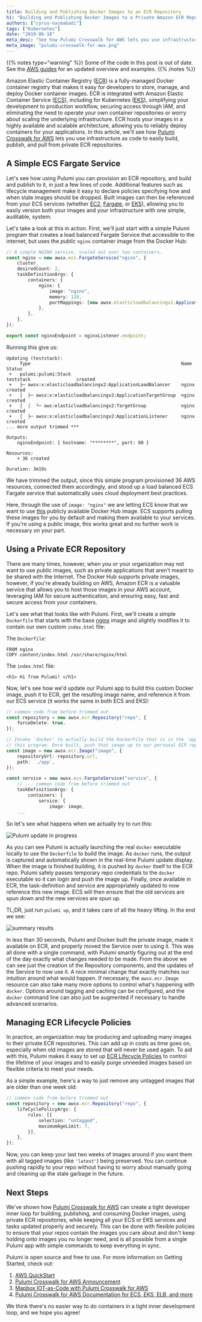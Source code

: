 ```yaml
---
title: Building and Publishing Docker Images to an ECR Repository
h1: "Building and Publishing Docker Images to a Private Amazon ECR Repository"
authors: ["cyrus-najmabadi"]
tags: ["Kubernetes"]
date: "2019-06-18"
meta_desc: "See how Pulumi Crosswalk for AWS lets you use infrastructure as code to easily build, publish, and pull from private ECR repositories."
meta_image: "pulumi-crosswalk-for-aws.png"
---
```


{{% notes type="warning" %}}
Some of the code in this post is out of date. See the [AWS guides](/docs/iac/clouds/aws/guides/) for an updated overview and examples.
{{% /notes %}}

Amazon Elastic Container Registry ([ECR](https://aws.amazon.com/ecr/))
is a fully-managed Docker container registry that makes it easy for
developers to store, manage, and deploy Docker container images. ECR is
integrated with Amazon Elastic Container Service
([ECS](https://aws.amazon.com/ecs/)), including for Kubernetes
([EKS](https://aws.amazon.com/eks)), simplifying your development to
production workflow, securing access through IAM, and eliminating the
need to operate your own container repositories or worry about scaling
the underlying infrastructure. ECR hosts your images in a highly
available and scalable architecture, allowing you to reliably deploy
containers for your applications. In this article, we'll see how
[Pulumi Crosswalk for AWS](/crosswalk/aws/) lets you use
infrastructure as code to easily build, publish, and pull from private
ECR repositories.
<!--more-->

## A Simple ECS Fargate Service

Let's see how using Pulumi you can provision an ECR repository, and
build and publish to it, in just a few lines of code. Additional
features such as lifecycle management make it easy to declare policies
specifying how and when stale images should be dropped. Built images can
then be referenced from your ECS services (whether
[EC2,](https://aws.amazon.com/ec2/) [Fargate](https://aws.amazon.com/fargate/),
or [EKS](https://aws.amazon.com/eks)), allowing you to easily version
both your images and your infrastructure with one simple, auditable,
system.

Let's take a look at this in action. First, we'll just start with a
simple Pulumi program that creates a load balanced Fargate Service that
accessible to the internet, but uses the *public* `nginx` container
image from the Docker Hub:

```typescript
// A simple NGINX service, scaled out over two containers.
const nginx = new awsx.ecs.FargateService("nginx", {
    cluster,
    desiredCount: 2,
    taskDefinitionArgs: {
        containers: {
            nginx: {
                image: "nginx",
                memory: 128,
                portMappings: [new awsx.elasticloadbalancingv2.ApplicationListener("nginx", { port: 80 })],
            },
        },
    },
});

export const nginxEndpoint = nginxListener.endpoint;
```

Running this give us:

    Updating (teststack):
         Type                                                        Name                      Status
     +   pulumi:pulumi:Stack                                         teststack                 created
     +   ├─ awsx:x:elasticloadbalancingv2:ApplicationLoadBalancer    nginx                     created
     +   │  ├─ awsx:x:elasticloadbalancingv2:ApplicationTargetGroup  nginx                     created
     +   │  │  └─ aws:elasticloadbalancingv2:TargetGroup             nginx                     created
     +   │  ├─ awsx:x:elasticloadbalancingv2:ApplicationListener     nginx                     created
    ... more output trimmed ***

    Outputs:
        nginxEndpoint: { hostname: "********", port: 80 }

    Resources:
        + 36 created

    Duration: 3m19s

We have trimmed the output, since this simple program provisioned 36 AWS
resources, connected them accordingly, and stood up a load balanced ECS
Fargate service that automatically uses cloud deployment best practices.

Here, through the use of `image: "nginx"` we are letting ECS know that
we want to use [this](https://hub.docker.com/_/nginx/) publicly
available Docker Hub image. ECS supports pulling these images for you by
default and making them available to your services. If you're using a
public image, this works great and no further work is necessary on your
part.

## Using a Private ECR Repository

There are many times, however, when you or your organization may not
want to use public images, such as private applications that aren't
meant to be shared with the Internet. The Docker Hub supports private
images, however, if you're already building on AWS, Amazon ECR is a
valuable service that allows you to host those images in your AWS
account, leveraging IAM for secure authentication, and ensuring easy,
fast and secure access from your containers.

Let's see what that looks like with Pulumi. First, we'll create a simple
`Dockerfile` that starts with the base
[nginx](https://hub.docker.com/_/nginx/) image and slightly modifies it
to contain our own custom `index.html` file:

The `Dockerfile`:

    FROM nginx
    COPY content/index.html /usr/share/nginx/html

The `index.html` file:

    <h1> Hi from Pulumi! </h1>

Now, let's see how we'd update our Pulumi app to build this custom
Docker image, push it to ECR, get the resulting image name, and
reference it from our ECS service (it works the same in both ECS and
EKS):

```typescript
// common code from before trimmed out
const repository = new awsx.ecr.Repository("repo", {
    forceDelete: true,
});

// Invoke 'docker' to actually build the DockerFile that is in the 'app' folder relative to
// this program. Once built, push that image up to our personal ECR repo.
const image = new awsx.ecr.Image("image", {
    repositoryUrl: repository.url,
    path: `./app`,
});

const service = new awsx.ecs.FargateService("service", {
    // ... common code from before trimmed out
    taskDefinitionArgs: {
        containers: {
            service: {
                image: image,
    ...
```

So let's see what happens when we actually try to run this:

![Pulumi update in progress](./pulumi-update.gif)

As you can see Pulumi is actually launching the real `docker` executable
locally to use the `Dockerfile` to build the image. As `docker` runs,
the output is captured and automatically shown in the real-time Pulumi
update display. When the image is finished building, it is pushed by
`docker` itself to the ECR repo. Pulumi safely passes temporary repo
credentials to the `docker` executable so it can login and push the
image up. Finally, once available in ECR, the task-definition and
service are appropriately updated to now reference this new image. ECS
will then ensure that the old services are spun down and the new
services are spun up.

TL;DR, just run `pulumi up`, and it takes care of all the heavy lifting.
In the end we see:

![summary results](./container-def.png)

In less than 30 seconds, Pulumi and Docker built the private image, made
it available on ECR, and properly moved the Service over to using it.
This was all done with a single command, with Pulumi smartly figuring
out at the end of the day exactly what changes needed to be made. From
the above we can see just the creation of the Repository components, and
the updates of the Service to now use it. A nice minimal change that
exactly matches our intuition around what would happen. If necessary,
the `awsx.ecr.Image` resource can also take many more options to
control what's happening with `docker`. Options around tagging and
caching can be configured, and the `docker` command line can also just
be augmented if necessary to handle advanced scenarios.

## Managing ECR Lifecycle Policies

In practice, an organization may be producing and uploading many images
to their private ECR repositories. This can add up in costs as time goes
on, especially when old images are stored that will never be used again.
To aid with this, Pulumi makes it easy to set up [ECR Lifecycle Policies](https://docs.aws.amazon.com/AmazonECR/latest/userguide/LifecyclePolicies.html)
to control the lifetime of your images and to easily purge unneeded
images based on flexible criteria to meet your needs.

As a simple example, here's a way to just remove any untagged images
that are older than one week old:

```typescript
// common code from before trimmed out
const repository = new awsx.ecr.Repository("repo", {
    lifeCyclePolicyArgs: {
        rules: [{
            selection: "untagged",
            maximumAgeLimit: 7,
        }],
    },
});
```

Now, you can keep your last two weeks of images around if you want them
with all tagged images (like `'latest'`) being preserved. You can
continue pushing rapidly to your repo without having to worry about
manually going and cleaning up the stale garbage in the future.

## Next Steps

We've shown how [Pulumi Crosswalk for AWS](/crosswalk/aws/)
can create a tight developer inner
loop for building, publishing, and consuming Docker images, using
private ECR repositories, while keeping all your ECS or EKS services and
tasks updated properly and securely. This can be done with flexible
policies to ensure that your repos contain the images you care about and
don't keep holding onto images you no longer need, and is all possible
from a single Pulumi app with simple commands to keep everything in
sync.

Pulumi is open source and free to use. For more information on Getting
Started, check out:

1. [AWS QuickStart](/docs/iac/get-started/aws/)
2. [Pulumi Crosswalk for AWS Announcement](/blog/introducing-pulumi-crosswalk-for-aws-the-easiest-way-to-aws/)
3. [Mapbox IOT-as-Code with Pulumi Crosswalk for AWS](/blog/mapbox-iot-as-code-with-pulumi-crosswalk-for-aws/)
4. [Pulumi Crosswalk for AWS Documentation for ECS, EKS, ELB, and more](/docs/iac/clouds/aws/guides/)

We think there's no easier way to do containers in a tight inner
development loop, and we hope you agree!
